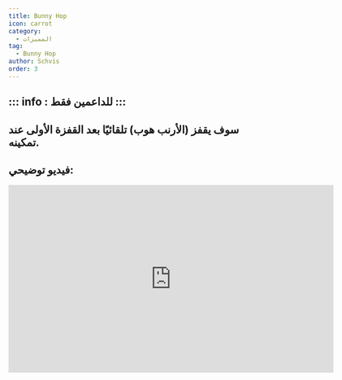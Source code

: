 ```yaml
---
title: Bunny Hop
icon: carrot
category:
  - المميزات
tag:
  - Bunny Hop
author: Schvis
order: 3
---
```

::: info : للداعمين فقط
:::
---
## سوف يقفز (الأرنب هوب) تلقائيًا بعد القفزة الأولى عند تمكينه.

## فيديو توضيحي:

<div class="iframe-container"><iframe width="640" height="369" src="https://www.youtube.com/embed/Gh2GX23E6dw?list=PL5eI1Tb64p56g27qfYk7VuFTz4FK6YrKa" title="Korepi - Bunnyhop (Sponsor)" frameborder="0" allow="accelerometer; autoplay; clipboard-write; encrypted-media; gyroscope; picture-in-picture; web-share" allowfullscreen></iframe></div>
